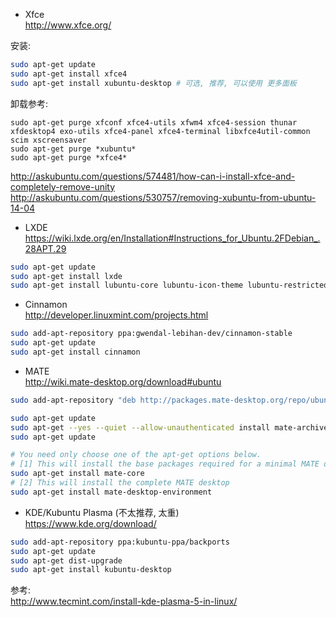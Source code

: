 - Xfce  
http://www.xfce.org/

安装:
``` bash
sudo apt-get update
sudo apt-get install xfce4
sudo apt-get install xubuntu-desktop # 可选, 推荐, 可以使用 更多面板
```

卸载参考:
```
sudo apt-get purge xfconf xfce4-utils xfwm4 xfce4-session thunar xfdesktop4 exo-utils xfce4-panel xfce4-terminal libxfce4util-common scim xscreensaver
sudo apt-get purge *xubuntu*
sudo apt-get purge *xfce4*
```
http://askubuntu.com/questions/574481/how-can-i-install-xfce-and-completely-remove-unity
http://askubuntu.com/questions/530757/removing-xubuntu-from-ubuntu-14-04

- LXDE  
https://wiki.lxde.org/en/Installation#Instructions_for_Ubuntu.2FDebian_.28APT.29
``` bash
sudo apt-get update
sudo apt-get install lxde
sudo apt-get install lubuntu-core lubuntu-icon-theme lubuntu-restricted-extras # 可选, 推荐
```

- Cinnamon  
http://developer.linuxmint.com/projects.html
``` bash
sudo add-apt-repository ppa:gwendal-lebihan-dev/cinnamon-stable
sudo apt-get update
sudo apt-get install cinnamon
```

- MATE  
http://wiki.mate-desktop.org/download#ubuntu
``` bash
sudo add-apt-repository "deb http://packages.mate-desktop.org/repo/ubuntu precise main"

sudo apt-get update
sudo apt-get --yes --quiet --allow-unauthenticated install mate-archive-keyring
sudo apt-get update

# You need only choose one of the apt-get options below.
# [1] This will install the base packages required for a minimal MATE desktop
sudo apt-get install mate-core
# [2] This will install the complete MATE desktop
sudo apt-get install mate-desktop-environment
```

- KDE/Kubuntu Plasma (不太推荐, 太重)  
https://www.kde.org/download/
``` bash
sudo add-apt-repository ppa:kubuntu-ppa/backports
sudo apt-get update
sudo apt-get dist-upgrade
sudo apt-get install kubuntu-desktop
```

参考:  
http://www.tecmint.com/install-kde-plasma-5-in-linux/
